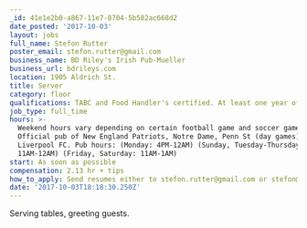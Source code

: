 ```yaml
---
_id: 41e1e2b0-a867-11e7-8704-5b582ac668d2
date_posted: '2017-10-03'
layout: jobs
full_name: Stefon Rutter
poster_email: stefon.rutter@gmail.com
business_name: BD Riley's Irish Pub-Mueller
business_url: bdrileys.com
location: 1905 Aldrich St.
title: Server
category: floor
qualifications: TABC and Food Handler's certified. At least one year of experience.
job_type: full_time
hours: >-
  Weekend hours vary depending on certain football game and soccer game times.
  Official pub of New England Patriots, Notre Dame, Penn St (day games), and
  Liverpool FC. Pub hours: (Monday: 4PM-12AM) (Sunday, Tuesday-Thursday:
  11AM-12AM) (Friday, Saturday: 11AM-1AM)
start: As soon as possible
compensation: 2.13 hr + tips
how_to_apply: Send resumes either to stefon.rutter@gmail.com or stefon@bdrileys.com.
date: '2017-10-03T18:18:30.250Z'
---
```

Serving tables, greeting guests.
